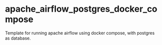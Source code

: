 # apache_airflow_postgres_docker_compose
Template for running apache airflow using docker compose, with postgres as database.
